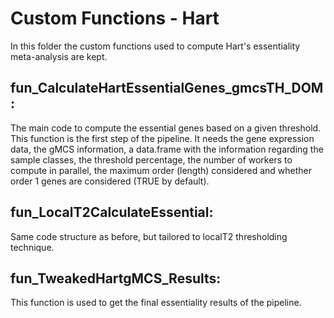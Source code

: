 # Custom Functions - Hart ##
In this folder the custom functions used to compute Hart's essentiality meta-analysis are kept.

 ## fun_CalculateHartEssentialGenes_gmcsTH_DOM:
The main code to compute the essential genes based on a given threshold. This function is the first step of the pipeline. It needs the gene expression data, the gMCS information, a data.frame with the information regarding the sample classes, the threshold percentage, the number of workers to compute in parallel, the maximum order (length) considered and whether order 1 genes are considered (TRUE by default).

 ## fun_LocalT2CalculateEssential:
 Same code structure as before, but tailored to localT2 thresholding technique.

 ## fun_TweakedHartgMCS_Results:
 This function is used to get the final essentiality results of the pipeline.